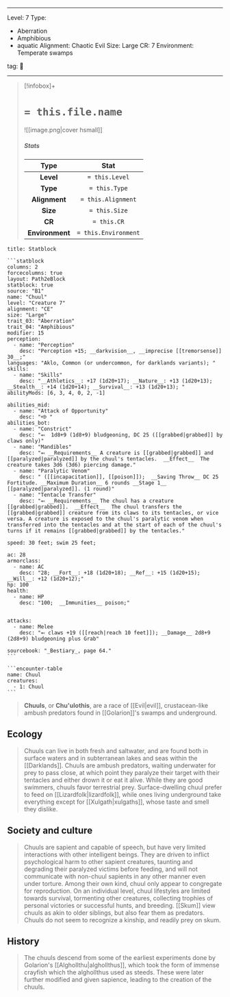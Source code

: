 
---


Level: 7
Type:
- Aberration
- Amphibious
- aquatic
Alignment: Chaotic Evil
Size: Large
CR: 7
Environment: Temperate swamps


tag: 👹

---

> [!infobox]+
> #  `= this.file.name`
> ![[image.png|cover hsmall]]
> ##### Stats
> Type | Stat |
> :---:|:---:|
> **Level** | `= this.Level` |
> **Type** | `= this.Type` |
> **Alignment** | `= this.Alignment` |
> **Size** | `= this.Size` |
> **CR** | `= this.CR` |
> **Environment** | `= this.Environment` |




````ad-info
title: Statblock

```statblock
columns: 2
forcecolumns: true
layout: Path2eBlock
statblock: true
source: "B1"
name: "Chuul"
level: "Creature 7"
alignment: "CE"
size: "Large"
trait_03: "Aberration"
trait_04: "Amphibious"
modifier: 15
perception:
  - name: "Perception"
    desc: "Perception +15; __darkvision__, __imprecise [[tremorsense]] 30__;"
languages: "Aklo, Common (or undercommon, for darklands variants); "
skills:
  - name: "Skills"
    desc: "__Athletics__: +17 (1d20+17); __Nature__: +13 (1d20+13); __Stealth__: +14 (1d20+14); __Survival__: +13 (1d20+13); "
abilityMods: [6, 3, 4, 0, 2, -1]

abilities_mid:
  - name: "Attack of Opportunity"
    desc: "⬲ "
abilities_bot:
  - name: "Constrict"
    desc: "⬻  1d8+9 (1d8+9) bludgeoning, DC 25 ([[grabbed|grabbed]] by claws only)"
  - name: "Mandibles"
    desc: "⬻ __Requirements__ A creature is [[grabbed|grabbed]] and [[paralyzed|paralyzed]] by the chuul's tentacles.  __Effect__  The creature takes 3d6 (3d6) piercing damage."
  - name: "Paralytic Venom"
    desc: " ([[incapacitation]], [[poison]]);  __Saving Throw__ DC 25 Fortitude. __Maximum Duration__ 6 rounds __Stage 1__ [[paralyzed|paralyzed]]. (1 round)"
  - name: "Tentacle Transfer"
    desc: "⬻ __Requirements__ The chuul has a creature [[grabbed|grabbed]].  __Effect__  The chuul transfers the [[grabbed|grabbed]] creature from its claws to its tentacles, or vice versa. A creature is exposed to the chuul's paralytic venom when transferred into the tentacles and at the start of each of the chuul's turns if it remains [[grabbed|grabbed]] by the tentacles."

speed: 30 feet; swim 25 feet;

ac: 28
armorclass:
  - name: AC
    desc: "28; __Fort__: +18 (1d20+18); __Ref__: +15 (1d20+15); __Will__: +12 (1d20+12);"
hp: 100
health:
  - name: HP
    desc: "100;  __Immunities__ poison;"


attacks:
  - name: Melee
    desc: "⬻ claws +19 ([[reach|reach 10 feet]]); __Damage__ 2d8+9 (2d8+9) bludgeoning plus Grab"

sourcebook: "_Bestiary_, page 64."
```

```encounter-table
name: Chuul
creatures:
  - 1: Chuul
```

````



> **Chuuls**, or **Chu'ulothis**, are a race of [[Evil|evil]], crustacean-like ambush predators found in [[Golarion]]'s swamps and underground.



## Ecology

> Chuuls can live in both fresh and saltwater, and are found both in surface waters and in subterranean lakes and seas within the [[Darklands]].
> Chuuls are ambush predators, waiting underwater for prey to pass close, at which point they paralyze their target with their tentacles and either drown it or eat it alive. While they are good swimmers, chuuls favor terrestrial prey. Surface-dwelling chuul prefer to feed on [[Lizardfolk|lizardfolk]], while ones living underground take everything except for [[Xulgath|xulgaths]], whose taste and smell they dislike.


## Society and culture

> Chuuls are sapient and capable of speech, but have very limited interactions with other intelligent beings. They are driven to inflict psychological harm to other sapient creatures, taunting and degrading their paralyzed victims before feeding, and will not communicate with non-chuul sapients in any other manner even under torture. Among their own kind, chuul only appear to congregate for reproduction. On an individual level, chuul lifestyles are limited towards survival, tormenting other creatures, collecting trophies of personal victories or successful hunts, and breeding.
> [[Skum]] view chuuls as akin to older siblings, but also fear them as predators. Chuuls do not seem to recognize a kinship, and readily prey on skum.


## History

> The chuuls descend from some of the earliest experiments done by Golarion's [[Alghollthu|alghollthus]], which took the form of immense crayfish which the alghollthus used as steeds. These were later further modified and given sapience, leading to the creation of the chuuls.










